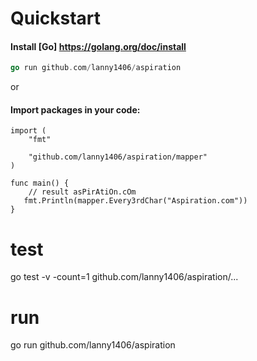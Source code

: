 Quickstart 
==========
#### Install [Go] https://golang.org/doc/install

```go
go run github.com/lanny1406/aspiration
```

or 

#### Import packages in your code:
```
import (
	"fmt"

	"github.com/lanny1406/aspiration/mapper"
)
```

```
func main() {
	// result asPirAtiOn.cOm
   fmt.Println(mapper.Every3rdChar("Aspiration.com"))
}

```
# test

go test -v  -count=1  github.com/lanny1406/aspiration/...

# run

go run github.com/lanny1406/aspiration